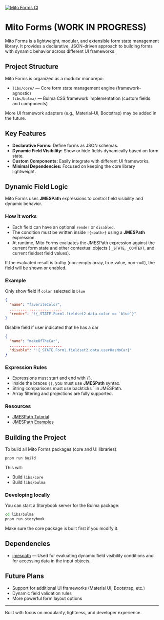 [![Mito Forms CI](https://github.com/vlad-eroshin/mito-forms/actions/workflows/devBuild.yml/badge.svg)](https://github.com/vlad-eroshin/mito-forms/actions/workflows/devBuild.yml)

# Mito Forms (WORK IN PROGRESS)

Mito Forms is a lightweight, modular, and extensible form state management library.
It provides a declarative, JSON-driven approach to building forms with dynamic behavior across different UI frameworks.

## Project Structure

Mito Forms is organized as a modular monorepo:

- `libs/core/` — Core form state management engine (framework-agnostic)
- `libs/bulma/` — Bulma CSS framework implementation (custom fields and components)

More UI framework adapters (e.g., Material-UI, Bootstrap) may be added in the future.

## Key Features

- **Declarative Forms:** Define forms as JSON schemas.
- **Dynamic Field Visibility:** Show or hide fields dynamically based on form state.
- **Custom Components:** Easily integrate with different UI frameworks.
- **Minimal Dependencies:** Focused on keeping the core library lightweight.

## Dynamic Field Logic

Mito Forms uses **JMESPath** expressions to control field visibility and dynamic behavior.

### How it works

- Each field can have an optional `render` or `disabled`.
- The condition must be written inside `!{<path>}` using a **JMESPath** expression.
- At runtime, Mito Forms evaluates the JMESPath expression against the current form state and other contextual objects (
  `_STATE`, `_CONTEXT`, and current fieldset field values).

If the evaluated result is truthy (non-empty array, true value, non-null), the field will be shown or enabled.

### Example

Only show field if `color` selected is `blue`

```json
{
  "name": "favoriteColor",
  ........................
  "render": "!{_STATE.Form1.fieldset2.data.color == `blue`}"
}
```

Disable field if user indicated that he has a car

```json
{
  "name": "makeOfTheCar",
  ........................
  "disable": "!{_STATE.Form1.fieldset2.data.userHasNoCar}"
}
```

### Expression Rules

- Expressions must start and end with `{}`.
- Inside the braces `{}`, you must use **JMESPath** syntax.
- String comparisons must use backticks \` in JMESPath.
- Array filtering and projections are fully supported.

### Resources

- [JMESPath Tutorial](https://jmespath.org/tutorial.html)
- [JMESPath Examples](https://jmespath.org/examples.html)

## Building the Project

To build all Mito Forms packages (core and UI libraries):

```bash
pnpm run build
```

This will:

- Build `libs/core`
- Build `libs/bulma`

### Developing locally

You can start a Storybook server for the Bulma package:

```bash
cd libs/bulma
pnpm run storybook
```

Make sure the core package is built first if you modify it.

## Dependencies

- [jmespath](https://www.npmjs.com/package/jmespath) — Used for evaluating dynamic field visibility conditions and for accessing data in the input objects.

## Future Plans

- Support for additional UI frameworks (Material UI, Bootstrap, etc.)
- Dynamic field validation rules
- More powerful form layout options

---

Built with focus on modularity, lightness, and developer experience.
